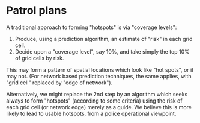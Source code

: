 # Patrol plans

A traditional approach to forming "hotspots" is via "coverage levels":

1. Produce, using a prediction algorithm, an estimate of "risk" in each grid cell.
2. Decide upon a "coverage level", say 10%, and take simply the top 10% of grid cells by risk.

This may form a pattern of spatial locations which look like "hot spots", or it may not.  (For network based prediction techniques, the same applies, with "grid cell" replaced by "edge of network").

Alternatively, we might replace the 2nd step by an algorithm which seeks always to form "hotspots" (according to some criteria) using the risk of each grid cell (or network edge) merely as a guide.  We believe this is more likely to lead to usable hotspots, from a police operational viewpoint.